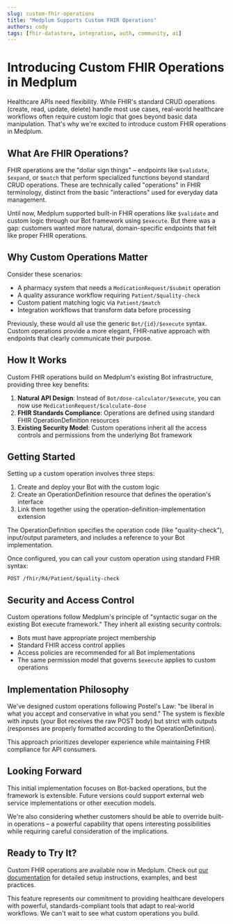 ```yaml
---
slug: custom-fhir-operations
title: "Medplum Supports Custom FHIR Operations"
authors: cody
tags: [fhir-datastore, integration, auth, community, ai]
---
```


# Introducing Custom FHIR Operations in Medplum

Healthcare APIs need flexibility. While FHIR's standard CRUD operations (create, read, update, delete) handle most use cases, real-world healthcare workflows often require custom logic that goes beyond basic data manipulation. That's why we're excited to introduce custom FHIR operations in Medplum.

## What Are FHIR Operations?

FHIR operations are the "dollar sign things" – endpoints like `$validate`, `$expand`, or `$match` that perform specialized functions beyond standard CRUD operations. These are technically called "operations" in FHIR terminology, distinct from the basic "interactions" used for everyday data management.

<!--truncate-->

Until now, Medplum supported built-in FHIR operations like `$validate` and custom logic through our Bot framework using `$execute`. But there was a gap: customers wanted more natural, domain-specific endpoints that felt like proper FHIR operations.

## Why Custom Operations Matter

Consider these scenarios:

- A pharmacy system that needs a `MedicationRequest/$submit` operation
- A quality assurance workflow requiring `Patient/$quality-check`
- Custom patient matching logic via `Patient/$match`
- Integration workflows that transform data before processing

Previously, these would all use the generic `Bot/{id}/$execute` syntax. Custom operations provide a more elegant, FHIR-native approach with endpoints that clearly communicate their purpose.

## How It Works

Custom FHIR operations build on Medplum's existing Bot infrastructure, providing three key benefits:

1. **Natural API Design**: Instead of `Bot/dose-calculator/$execute`, you can now use `MedicationRequest/$calculate-dose`
2. **FHIR Standards Compliance**: Operations are defined using standard FHIR OperationDefinition resources
3. **Existing Security Model**: Custom operations inherit all the access controls and permissions from the underlying Bot framework

## Getting Started

Setting up a custom operation involves three steps:

1. Create and deploy your Bot with the custom logic
2. Create an OperationDefinition resource that defines the operation's interface
3. Link them together using the operation-definition-implementation extension

The OperationDefinition specifies the operation code (like "quality-check"), input/output parameters, and includes a reference to your Bot implementation.

Once configured, you can call your custom operation using standard FHIR syntax:

```
POST /fhir/R4/Patient/$quality-check
```

## Security and Access Control

Custom operations follow Medplum's principle of "syntactic sugar on the existing Bot execute framework." They inherit all existing security controls:

- Bots must have appropriate project membership
- Standard FHIR access control applies
- Access policies are recommended for all Bot implementations
- The same permission model that governs `$execute` applies to custom operations

## Implementation Philosophy

We've designed custom operations following Postel's Law: "be liberal in what you accept and conservative in what you send." The system is flexible with inputs (your Bot receives the raw POST body) but strict with outputs (responses are properly formatted according to the OperationDefinition).

This approach prioritizes developer experience while maintaining FHIR compliance for API consumers.

## Looking Forward

This initial implementation focuses on Bot-backed operations, but the framework is extensible. Future versions could support external web service implementations or other execution models.

We're also considering whether customers should be able to override built-in operations – a powerful capability that opens interesting possibilities while requiring careful consideration of the implications.

## Ready to Try It?

Custom FHIR operations are available now in Medplum. Check out [our documentation](/docs/bots/custom-fhir-operations) for detailed setup instructions, examples, and best practices.

This feature represents our commitment to providing healthcare developers with powerful, standards-compliant tools that adapt to real-world workflows. We can't wait to see what custom operations you build.